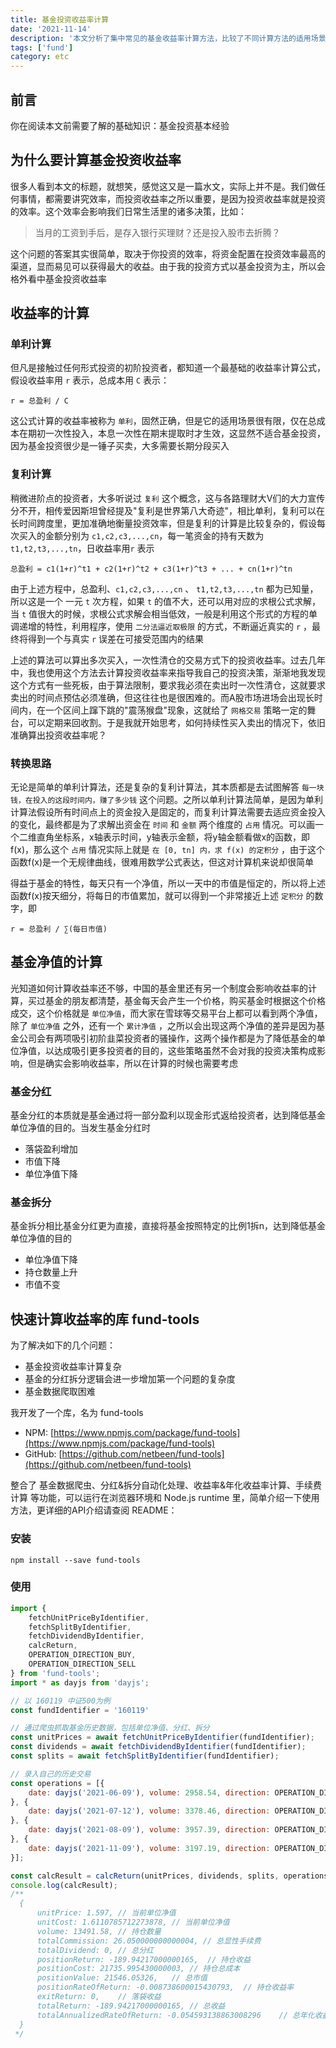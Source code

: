 ```yaml
---
title: 基金投资收益率计算
date: '2021-11-14'
description: '本文分析了集中常见的基金收益率计算方法，比较了不同计算方法的适用场景的差异，引申出年化收益率是基金投资者需要最重点关注的指标，最后给出了如何计算年化收益率的简便方法'
tags: ['fund']
category: etc
---
```


## 前言

你在阅读本文前需要了解的基础知识：基金投资基本经验

## 为什么要计算基金投资收益率

很多人看到本文的标题，就想笑，感觉这又是一篇水文，实际上并不是。我们做任何事情，都需要讲究效率，而投资收益率之所以重要，是因为投资收益率就是投资的效率。这个效率会影响我们日常生活里的诸多决策，比如：

> 当月的工资到手后，是存入银行买理财？还是投入股市去折腾？

这个问题的答案其实很简单，取决于你投资的效率，将资金配置在投资效率最高的渠道，显而易见可以获得最大的收益。由于我的投资方式以基金投资为主，所以会格外看中基金投资收益率

## 收益率的计算

### 单利计算

但凡是接触过任何形式投资的初阶投资者，都知道一个最基础的收益率计算公式，假设收益率用 `r` 表示，总成本用 `C` 表示：

```text
r = 总盈利 / C
``` 

这公式计算的收益率被称为 `单利`，固然正确，但是它的适用场景很有限，仅在总成本在期初一次性投入，本息一次性在期末提取时才生效，这显然不适合基金投资，因为基金投资很少是一锤子买卖，大多需要长期分段买入

### 复利计算

稍微进阶点的投资者，大多听说过 `复利` 这个概念，这与各路理财大V们的大力宣传分不开，相传爱因斯坦曾经提及"复利是世界第八大奇迹"，相比单利，复利可以在长时间跨度里，更加准确地衡量投资效率，但是复利的计算是比较复杂的，假设每次买入的金额分别为 `c1,c2,c3,...,cn`，每一笔资金的持有天数为 `t1,t2,t3,...,tn`，日收益率用`r` 表示 

```text
总盈利 = c1(1+r)^t1 + c2(1+r)^t2 + c3(1+r)^t3 + ... + cn(1+r)^tn
```

由于上述方程中，总盈利、`c1,c2,c3,...,cn` 、 `t1,t2,t3,...,tn` 都为已知量，所以这是一个 一元 `t` 次方程，如果 `t` 的值不大，还可以用对应的求根公式求解，当 `t` 值很大的时候，求根公式求解会相当低效，一般是利用这个形式的方程的单调递增的特性，利用程序，使用 `二分法逼近取极限` 的方式，不断逼近真实的 `r` ，最终将得到一个与真实 `r` 误差在可接受范围内的结果

上述的算法可以算出多次买入，一次性清仓的交易方式下的投资收益率。过去几年中，我也使用这个方法去计算投资收益率来指导我自己的投资决策，渐渐地我发现这个方式有一些死板，由于算法限制，要求我必须在卖出时一次性清仓，这就要求卖出的时间点预估必须准确，但这往往也是很困难的。而A股市场进场会出现长时间内，在一个区间上蹿下跳的"震荡猴盘"现象，这就给了 `网格交易` 策略一定的舞台，可以定期来回收割。于是我就开始思考，如何持续性买入卖出的情况下，依旧准确算出投资收益率呢？

### 转换思路

无论是简单的单利计算法，还是复杂的复利计算法，其本质都是去试图解答 `每一块钱，在投入的这段时间内，赚了多少钱` 这个问题。之所以单利计算法简单，是因为单利计算法假设所有时间点上的资金投入是固定的，而复利计算法需要去适应资金投入的变化，最终都是为了求解出资金在 `时间` 和 `金额` 两个维度的 `占用` 情况。可以画一个二维直角坐标系，x轴表示时间，y轴表示金额，将y轴金额看做x的函数，即f(x)，那么这个 `占用` 情况实际上就是 `在 [0, tn] 内，求 f(x) 的定积分` ，由于这个函数f(x)是一个无规律曲线，很难用数学公式表达，但这对计算机来说却很简单

得益于基金的特性，每天只有一个净值，所以一天中的市值是恒定的，所以将上述函数f(x)按天细分，将每日的市值累加，就可以得到一个非常接近上述 `定积分` 的数字，即
```text
r = 总盈利 / ∑(每日市值)
```

## 基金净值的计算

光知道如何计算收益率还不够，中国的基金里还有另一个制度会影响收益率的计算，买过基金的朋友都清楚，基金每天会产生一个价格，购买基金时根据这个价格成交，这个价格就是 `单位净值`，而大家在雪球等交易平台上都可以看到两个净值，除了 `单位净值` 之外，还有一个 `累计净值` ，之所以会出现这两个净值的差异是因为基金公司会有两项吸引初阶韭菜投资者的骚操作，这两个操作都是为了降低基金的单位净值，以达成吸引更多投资者的目的，这些策略虽然不会对我的投资决策构成影响，但是确实会影响收益率，所以在计算的时候也需要考虑

### 基金分红

基金分红的本质就是基金通过将一部分盈利以现金形式返给投资者，达到降低基金单位净值的目的。当发生基金分红时

- 落袋盈利增加
- 市值下降
- 单位净值下降

### 基金拆分

基金拆分相比基金分红更为直接，直接将基金按照特定的比例1拆n，达到降低基金单位净值的目的

- 单位净值下降
- 持仓数量上升
- 市值不变

## 快速计算收益率的库 fund-tools

为了解决如下的几个问题：

- 基金投资收益率计算复杂
- 基金的分红拆分逻辑会进一步增加第一个问题的复杂度
- 基金数据爬取困难

我开发了一个库，名为 fund-tools 
- NPM: [https://www.npmjs.com/package/fund-tools](https://www.npmjs.com/package/fund-tools) 
- GitHub: [https://github.com/netbeen/fund-tools](https://github.com/netbeen/fund-tools) 

整合了 基金数据爬虫、分红&拆分自动化处理、收益率&年化收益率计算、手续费计算 等功能，可以运行在浏览器环境和 Node.js runtime 里，简单介绍一下使用方法，更详细的API介绍请查阅 README：

### 安装

```shell
npm install --save fund-tools
```

### 使用

```javascript
import { 
    fetchUnitPriceByIdentifier, 
    fetchSplitByIdentifier, 
    fetchDividendByIdentifier, 
    calcReturn,
    OPERATION_DIRECTION_BUY,
    OPERATION_DIRECTION_SELL
} from 'fund-tools';
import * as dayjs from 'dayjs';

// 以 160119 中证500为例
const fundIdentifier = '160119'

// 通过爬虫抓取基金历史数据，包括单位净值、分红、拆分
const unitPrices = await fetchUnitPriceByIdentifier(fundIdentifier);
const dividends = await fetchDividendByIdentifier(fundIdentifier);
const splits = await fetchSplitByIdentifier(fundIdentifier);

// 录入自己的历史交易
const operations = [{
    date: dayjs('2021-06-09'), volume: 2958.54, direction: OPERATION_DIRECTION_BUY, commission: 5.99
}, {
    date: dayjs('2021-07-12'), volume: 3378.46, direction: OPERATION_DIRECTION_BUY, commission: 6.54
}, {
    date: dayjs('2021-08-09'), volume: 3957.39, direction: OPERATION_DIRECTION_BUY, commission: 7.53
}, {
    date: dayjs('2021-11-09'), volume: 3197.19, direction: OPERATION_DIRECTION_SELL, commission: 5.99
}];

const calcResult = calcReturn(unitPrices, dividends, splits, operations);
console.log(calcResult);
/**
  {
      unitPrice: 1.597, // 当前单位净值
      unitCost: 1.6110785712273878, // 当前单位净值
      volume: 13491.58, // 持仓数量
      totalCommission: 26.050000000000004, // 总显性手续费
      totalDividend: 0, // 总分红
      positionReturn: -189.94217000000165,  // 持仓收益
      positionCost: 21735.995430000003, // 持仓总成本
      positionValue: 21546.05326,   // 总市值
      positionRateOfReturn: -0.008738600015430793,  // 持仓收益率
      exitReturn: 0,    // 落袋收益
      totalReturn: -189.94217000000165, // 总收益
      totalAnnualizedRateOfReturn: -0.054593138863008296    // 总年化收益率
  }
 */
```
